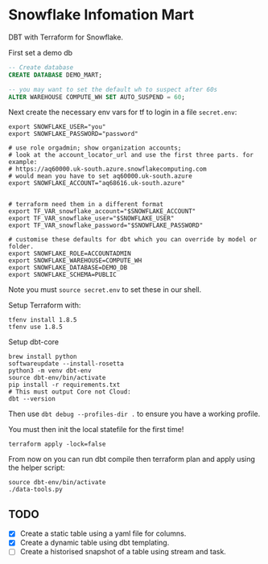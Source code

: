 # Snowflake Infomation Mart

DBT with Terraform for Snowflake.

First set a demo db

```sql
-- Create database
CREATE DATABASE DEMO_MART;

-- you may want to set the default wh to suspect after 60s
ALTER WAREHOUSE COMPUTE_WH SET AUTO_SUSPEND = 60;
```

Next create the necessary env vars for tf to login in a file `secret.env`:

```shell
export SNOWFLAKE_USER="you"
export SNOWFLAKE_PASSWORD="password"

# use role orgadmin; show organization accounts; 
# look at the account_locator_url and use the first three parts. for example:
# https://aq60000.uk-south.azure.snowflakecomputing.com
# would mean you have to set aq60000.uk-south.azure
export SNOWFLAKE_ACCOUNT="aq68616.uk-south.azure"


# terraform need them in a different format
export TF_VAR_snowflake_account="$SNOWFLAKE_ACCOUNT"
export TF_VAR_snowflake_user="$SNOWFLAKE_USER"
export TF_VAR_snowflake_password="$SNOWFLAKE_PASSWORD"

# customise these defaults for dbt which you can override by model or folder.
export SNOWFLAKE_ROLE=ACCOUNTADMIN
export SNOWFLAKE_WAREHOUSE=COMPUTE_WH
export SNOWFLAKE_DATABASE=DEMO_DB
export SNOWFLAKE_SCHEMA=PUBLIC
```

Note you must `source secret.env` to set these in our shell. 

Setup Terraform with:

```shell
tfenv install 1.8.5
tfenv use 1.8.5
```

Setup dbt-core

```shell
brew install python
softwareupdate --install-rosetta
python3 -m venv dbt-env
source dbt-env/bin/activate
pip install -r requirements.txt
# This must output Core not Cloud:
dbt --version
```

Then use `dbt debug --profiles-dir .` to ensure you have a working profile.

You must then init the local statefile for the first time!

```shell
terraform apply -lock=false
```

From now on you can run dbt compile then terraform plan and apply using the helper script:

```shell
source dbt-env/bin/activate
./data-tools.py  
```

## TODO

- [X] Create a static table using a yaml file for columns.
- [X] Create a dynamic table using dbt templating.
- [ ] Create a historised snapshot of a table using stream and task.
